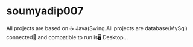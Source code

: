 # soumyadip007
All projects are based on ☕ Java(Swing.All projects are database(MySql) connected📂 and compatible to run is🖥️ Desktop…
